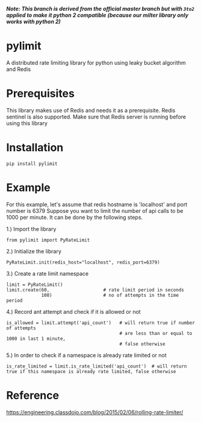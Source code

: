 ***Note: This branch is derived from the official master branch but with `3to2` applied to make it python 2 compatible (because our milter library only works with python 2)***


# pylimit
A distributed rate limiting library for python using leaky bucket algorithm and Redis

# Prerequisites
This library makes use of Redis and needs it as a prerequisite. Redis sentinel is also supported.
Make sure that Redis server is running before using this library

# Installation

```
pip install pylimit
```

# Example
For this example, let's assume that redis hostname is 'localhost' and port number is 6379
Suppose you want to limit the number of api calls to be 1000 per minute. It can be done by the following steps.

1.) Import the library
```
from pylimit import PyRateLimit
```

2.) Initialize the library
```
PyRateLimit.init(redis_host="localhost", redis_port=6379)
```

3.) Create a rate limit namespace
```
limit = PyRateLimit()
limit.create(60,                    # rate limit period in seconds
             100)                   # no of attempts in the time period
```

4.) Record ant attempt and check if it is allowed or not
```
is_allowed = limit.attempt('api_count')   # will return true if number of attempts
                                          # are less than or equal to 1000 in last 1 minute,
                                          # false otherwise
```

5.) In order to check if a namespace is already rate limited or not
```
is_rate_limited = limit.is_rate_limited('api_count')  # will return true if this namespace is already rate limited, false otherwise
```

# Reference
https://engineering.classdojo.com/blog/2015/02/06/rolling-rate-limiter/
